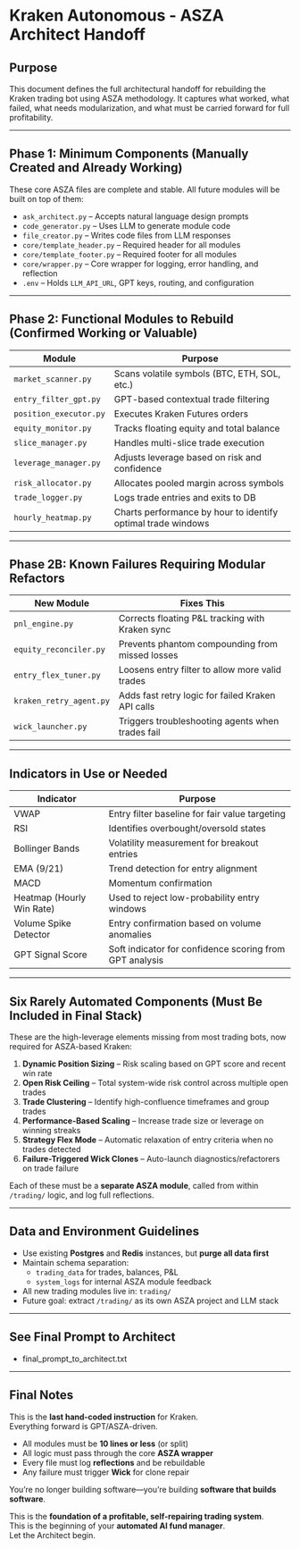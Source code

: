 # Kraken Autonomous - ASZA Architect Handoff

## Purpose

This document defines the full architectural handoff for rebuilding the Kraken trading bot using ASZA methodology. It captures what worked, what failed, what needs modularization, and what must be carried forward for full profitability.

---

## Phase 1: Minimum Components (Manually Created and Already Working)

These core ASZA files are complete and stable. All future modules will be built on top of them:

- `ask_architect.py` – Accepts natural language design prompts  
- `code_generator.py` – Uses LLM to generate module code  
- `file_creator.py` – Writes code files from LLM responses  
- `core/template_header.py` – Required header for all modules  
- `core/template_footer.py` – Required footer for all modules  
- `core/wrapper.py` – Core wrapper for logging, error handling, and reflection  
- `.env` – Holds `LLM_API_URL`, GPT keys, routing, and configuration  

---

## Phase 2: Functional Modules to Rebuild (Confirmed Working or Valuable)

| Module | Purpose |
|--------|---------|
| `market_scanner.py` | Scans volatile symbols (BTC, ETH, SOL, etc.) |
| `entry_filter_gpt.py` | GPT-based contextual trade filtering |
| `position_executor.py` | Executes Kraken Futures orders |
| `equity_monitor.py` | Tracks floating equity and total balance |
| `slice_manager.py` | Handles multi-slice trade execution |
| `leverage_manager.py` | Adjusts leverage based on risk and confidence |
| `risk_allocator.py` | Allocates pooled margin across symbols |
| `trade_logger.py` | Logs trade entries and exits to DB |
| `hourly_heatmap.py` | Charts performance by hour to identify optimal trade windows |

---

## Phase 2B: Known Failures Requiring Modular Refactors

| New Module | Fixes This |
|------------|------------|
| `pnl_engine.py` | Corrects floating P&L tracking with Kraken sync |
| `equity_reconciler.py` | Prevents phantom compounding from missed losses |
| `entry_flex_tuner.py` | Loosens entry filter to allow more valid trades |
| `kraken_retry_agent.py` | Adds fast retry logic for failed Kraken API calls |
| `wick_launcher.py` | Triggers troubleshooting agents when trades fail |

---

## Indicators in Use or Needed

| Indicator | Purpose |
|-----------|---------|
| VWAP | Entry filter baseline for fair value targeting |
| RSI | Identifies overbought/oversold states |
| Bollinger Bands | Volatility measurement for breakout entries |
| EMA (9/21) | Trend detection for entry alignment |
| MACD | Momentum confirmation |
| Heatmap (Hourly Win Rate) | Used to reject low-probability entry windows |
| Volume Spike Detector | Entry confirmation based on volume anomalies |
| GPT Signal Score | Soft indicator for confidence scoring from GPT analysis |

---

## Six Rarely Automated Components (Must Be Included in Final Stack)

These are the high-leverage elements missing from most trading bots, now required for ASZA-based Kraken:

1. **Dynamic Position Sizing** – Risk scaling based on GPT score and recent win rate  
2. **Open Risk Ceiling** – Total system-wide risk control across multiple open trades  
3. **Trade Clustering** – Identify high-confluence timeframes and group trades  
4. **Performance-Based Scaling** – Increase trade size or leverage on winning streaks  
5. **Strategy Flex Mode** – Automatic relaxation of entry criteria when no trades detected  
6. **Failure-Triggered Wick Clones** – Auto-launch diagnostics/refactorers on trade failure  

Each of these must be a **separate ASZA module**, called from within `/trading/` logic, and log full reflections.

---

## Data and Environment Guidelines

- Use existing **Postgres** and **Redis** instances, but **purge all data first**  
- Maintain schema separation:
  - `trading_data` for trades, balances, P&L  
  - `system_logs` for internal ASZA module feedback  
- All new trading modules live in: `trading/`  
- Future goal: extract `/trading/` as its own ASZA project and LLM stack  

---

## See Final Prompt to Architect

- final_prompt_to_architect.txt

---

## Final Notes

This is the **last hand-coded instruction** for Kraken.  
Everything forward is GPT/ASZA-driven.

- All modules must be **10 lines or less** (or split)  
- All logic must pass through the core **ASZA wrapper**  
- Every file must log **reflections** and be rebuildable  
- Any failure must trigger **Wick** for clone repair

You’re no longer building software—you’re building **software that builds software**.

This is the **foundation of a profitable, self-repairing trading system**.  
This is the beginning of your **automated AI fund manager**.  
Let the Architect begin.
